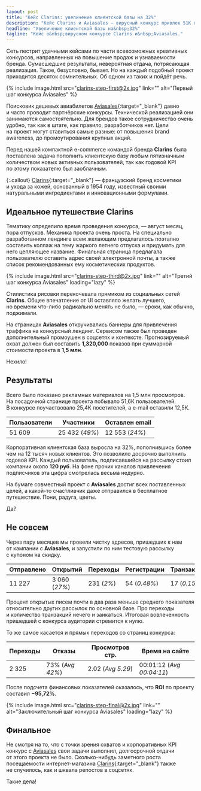 ```yaml
---
layout: post
title: "Кейс Clarins: увеличение клиентской базы на 32%"
description: "Кейс Clarins и Aviasales — вирусный конкурс привлек 51K пользователей и 25K участников, обеспечив 12K новых клиентов и 27% открываемости писем."
headline: "Увеличение клиентской базы на&nbsp;32%"
tagline: "Кейс о&nbsp;вирусном конкурсе Сlarins и&nbsp;Aviasales."
---
```


Сеть пестрит удачными кейсами по&nbsp;части всевозможных креативных конкурсов, направленных на&nbsp;повышение продаж и&nbsp;узнаваемости бренда. Сумасшедшие результаты, невероятная отдача, потрясающая реализация. Такое, безусловно, бывает. Но&nbsp;на&nbsp;каждый подобный проект приходится десяток сомнительных. Об&nbsp;одном из&nbsp;таких и&nbsp;пойдёт речь.

{% include image.html src="clarins-step-first@2x.jpg" link="" alt="Первый шаг конкурса Aviasales" %}

Поисковик дешевых авиабилетов [Aviasales](http://aviasales.ru){:target="_blank"} давно и&nbsp;часто проводит партнёрские конкурсы. Технической реализацией они занимаются самостоятельно. Для брендов такое сотрудничество очень удобно, так как в&nbsp;штате, как правило, разработчиков нет. Цели на&nbsp;проект могут ставиться самые разные: от&nbsp;повышения brand awareness, до&nbsp;промоутирования крупных акций.

Перед нашей компактной e-commerce командой бренда **Clarins** была поставлена задача пополнить клиентскую базу любым пятизначным количеством новых активных пользователей, так как годовой KPI по&nbsp;этому показателю был заоблачным.

{:.callout}
[Clarins](https://www.clarins.ru/){:target="_blank"}&nbsp;&mdash; французский бренд косметики и&nbsp;ухода за&nbsp;кожей, основанный в&nbsp;1954 году, известный своими натуральными ингредиентами и&nbsp;инновационными формулами.

## Идеальное путешествие Clarins

Тематику определило время проведения конкурса,&nbsp;&mdash; август месяц, пора отпусков. Механика проекта очень проста. На&nbsp;специально разработанном лендинге всем желающим предлагалось поэтапно составить коллаж на&nbsp;тему жаркого летнего отпуска и&nbsp;придумать для него цепляющее название. Финальная страница предлагала пользователю оставить адрес своей электронной почты, а&nbsp;также список рекомендованных ему косметических продуктов.

{% include image.html src="clarins-step-third@2x.jpg" link="" alt="Третий шаг конкурса Aviasales" loading="lazy" %}

Стилистика рисовки перекочевала прямиком из&nbsp;социальных сетей **Clarins**. Общее впечатление от&nbsp;UI оставляло желать лучшего, но&nbsp;времени что-либо радикально менять не&nbsp;было,&nbsp;&mdash; сроки, как обычно, поджимали.

На&nbsp;страницах **Aviasales** откручивались баннеры для привлечения траффика на&nbsp;конкурсный лендинг. Сервисом также был проведен дополнительный промоушен в&nbsp;соцсетях и&nbsp;контексте. Прогнозируемый охват должен был составить **1,320,000** показов при суммарной стоимости проекта в&nbsp;**1,5&nbsp;млн**.

Нехило!

## Результаты

Всего было показано рекламных материалов на&nbsp;1,5 млн просмотров. На&nbsp;посадочной странице проекта побывало 51,6К пользователей. В&nbsp;конкурсе поучаствовало 25,4К посетителей, а&nbsp;e-mail оставили 12,5К.

| Пользователи | Участники      | Оставлен email |
| ------------ | -------------- | -------------- |
| 51 609       | 25 432 (_49%_) | 12 553 (_24%_) |

Корпоративная клиентская база выросла на&nbsp;32%, пополнившись более чем на&nbsp;12&nbsp;тысяч новых клиентов. Это позволило досрочно выполнить годовой KPI. Каждый пользователь, подписавшийся на&nbsp;рассылку стоил компании около **120&nbsp;руб**. На&nbsp;фоне прочих каналов привлечения подписчиков эта цифра смотрелась весьма недурно.

На&nbsp;бумаге совместный проект с&nbsp;**Aviasales** достиг всех поставленных целей, а&nbsp;какой-то счастливчик даже отправился в&nbsp;бесплатное путешествие. Пони, радуга, цветы.

Да?

## Не совсем

Через пару месяцев мы&nbsp;провели чистку адресов, пришедших к&nbsp;нам от&nbsp;кампании с&nbsp;**Aviasales**, и&nbsp;запустили по&nbsp;ним тестовую рассылку с&nbsp;купоном на&nbsp;скидку.

| Отправлено | Открытий      | Переходы   | Регистрации  | Транзакции   |
| ---------- | ------------- | ---------- | ------------ | ------------ |
| 11 227     | 3 060 (_27%_) | 231 (_2%_) | 54 (_0.48%_) | 17 (_0.15%_) |

Процент открытых писем почти в&nbsp;два раза меньше среднего показателя относительно других рассылок по&nbsp;основной базе. Про переходы и&nbsp;количество транзакций нечего и&nbsp;заикаться. Итоговая вовлеченность пришедшей с&nbsp;конкурса аудитории стремится к&nbsp;нулю.

То&nbsp;же самое касается и&nbsp;прямых переходов со&nbsp;страниц конкурса:

| Переходы | Отказы          | Просмотров стр.   | Время на сайте            |
| -------- | --------------- | ----------------- | ------------------------- |
| 2 325    | 73% (_Avg 42%_) | 2.02 (_Avg 5.29_) | 00:01:12 (_Avg 00:04:11_) |

После подсчета финансовых показателей оказалось, что **ROI** по&nbsp;проекту составил **&minus;95,72%**.

{% include image.html src="clarins-step-final@2x.jpg" link="" alt="Заключительный шаг конкурса Aviasales" loading="lazy" %}

## Финальное

Не&nbsp;смотря на&nbsp;то, что с&nbsp;точки зрения охватов и&nbsp;корпоративных KPI конкурс с&nbsp;[Aviasales](http://aviasales.ru) свои задачи выполнил, долгосрочной отдачи от&nbsp;этого проекта не&nbsp;было. Сколько-нибудь заметного роста посещаемости интернет-магазина [Clarins](https://www.clarins.ru/){:target="_blank"} также не&nbsp;случилось, как и&nbsp;шквала репостов в&nbsp;соцсетях.

Такие дела!
